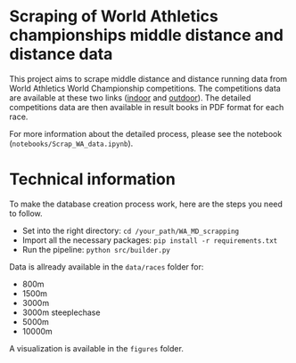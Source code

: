 # Scraping of World Athletics championships middle distance and distance data

This project aims to scrape middle distance and distance running data from World Athletics World Championship competitions. The competitions data are available at these two links ([indoor](https://worldathletics.org/results/world-athletics-indoor-championships) and [outdoor](https://worldathletics.org/results/world-athletics-championships)). The detailed competitions data are then available in result books in PDF format for each race.

For more information about the detailed process, please see the notebook (`notebooks/Scrap_WA_data.ipynb`).

# Technical information

To make the database creation process work, here are the steps you need to follow.

- Set into the right directory:
  `cd /your_path/WA_MD_scrapping`
- Import all the necessary packages:
  `pip install -r requirements.txt`
- Run the pipeline:
  `python src/builder.py`
  
Data is allready available in the `data/races` folder for:
- 800m
- 1500m
- 3000m
- 3000m steeplechase
- 5000m
- 10000m

A visualization is available in the `figures` folder.
